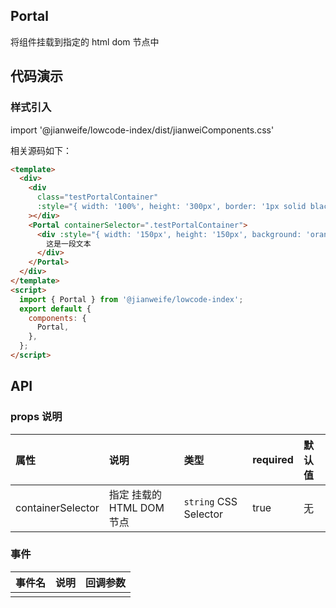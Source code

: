 ## Portal

将组件挂载到指定的 html dom 节点中

## 代码演示

### 样式引入

import '@jianweife/lowcode-index/dist/jianweiComponents.css'

<PortalDemo />

相关源码如下：

```html
<template>
  <div>
    <div
      class="testPortalContainer"
      :style="{ width: '100%', height: '300px', border: '1px solid black' }"
    ></div>
    <Portal containerSelector=".testPortalContainer">
      <div :style="{ width: '150px', height: '150px', background: 'orange' }">
        这是一段文本
      </div>
    </Portal>
  </div>
</template>
<script>
  import { Portal } from '@jianweife/lowcode-index';
  export default {
    components: {
      Portal,
    },
  };
</script>
```

## API

### props 说明

| 属性 | 说明                      | 类型                  | required | 默认值 |
| :---------------- | :------------------------ | :-------------------- | :------- | :----- |
| containerSelector | 指定 挂载的 HTML DOM 节点 | `string` CSS Selector | true     | 无     |

### 事件

| 事件名 | 说明 | 回调参数 |
| :----- | :--- | :------- |
|        |      |          |
